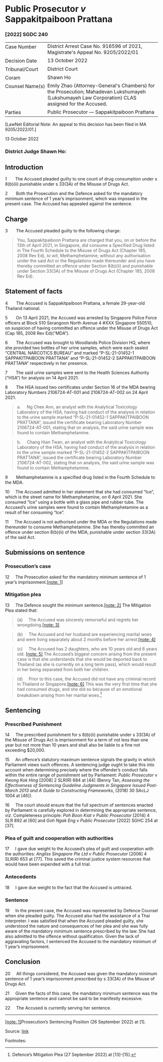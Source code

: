 <style>.footnotes::before { content: "Footnotes:"; }</style>
# Public Prosecutor _v_ Sappakitpaiboon Prattana  

### \[2022\] SGDC 240

<table id="info-table"><tbody><tr class="info-row"><td class="txt-label" style="padding: 4px 0px; white-space: nowrap" valign="top">Case Number</td><td class="txt-body">District Arrest Case No. 916596 of 2021, Magistrate's Appeal No. 9205/2022/01</td></tr><tr class="info-row"><td class="txt-label" style="padding: 4px 0px; white-space: nowrap" valign="top">Decision Date</td><td class="txt-body">13 October 2022</td></tr><tr class="info-row"><td class="txt-label" style="padding: 4px 0px; white-space: nowrap" valign="top">Tribunal/Court</td><td class="txt-body">District Court</td></tr><tr class="info-row"><td class="txt-label" style="padding: 4px 0px; white-space: nowrap" valign="top">Coram</td><td class="txt-body">Shawn Ho</td></tr><tr class="info-row"><td class="txt-label" style="padding: 4px 0px; white-space: nowrap" valign="top">Counsel Name(s)</td><td class="txt-body">Emily Zhao (Attorney-General's Chambers) for the Prosecution; Mahadevan Lukshumayeh (Lukshumayeh Law Corporation) CLAS assigned for the Accused.</td></tr><tr class="info-row"><td class="txt-label" style="padding: 4px 0px; white-space: nowrap" valign="top">Parties</td><td class="txt-body">Public Prosecutor — Sappakitpaiboon Prattana</td></tr></tbody></table>

\[LawNet Editorial Note: An appeal to this decision has been filed in MA 9205/2022/01.\]

13 October 2022

### District Judge Shawn Ho:

## Introduction

1       The Accused pleaded guilty to one count of drug consumption under s 8(b)(ii) punishable under s 33(3A) of the Misuse of Drugs Act.

2       Both the Prosecution and the Defence asked for the mandatory minimum sentence of 1 year’s imprisonment, which was imposed in the present case. The Accused has appealed against the sentence.

## Charge

3       The Accused pleaded guilty to the following charge:

> You, Sappakitpaiboon Prattana are charged that you, on or before the 13th of April 2021, in Singapore, did consume a Specified Drug listed in The Fourth Schedule to the Misuse of Drugs Act (Chapter 185, 2008 Rev Ed), _to wit_, Methamphetamine, without any authorisation under the said Act or the Regulations made thereunder and you have thereby committed an offence under Section 8(b)(ii) and punishable under Section 33(3A) of the Misuse of Drugs Act (Chapter 185, 2008 Rev Ed).

## Statement of facts

4       The Accused is Sappakitpaiboon Prattana, a female 29-year-old Thailand national.

5       On 13 April 2021, the Accused was arrested by Singapore Police Force officers at Block 510 Serangoon North Avenue 4 #XXX Singapore 550510, on suspicion of having committed an offence under the Misuse of Drugs Act (Cap 185, 2008 Rev Ed)(“MDA”).

6       The Accused was brought to Woodlands Police Division HQ, where she provided two bottles of her urine samples, which were each sealed “CENTRAL NARCOTICS BUREAU” and marked “P-SL-21-01452-1 SAPPAKITPAIBOON PRATTANA” and “P-SL-21-01452-2 SAPPAKITPAIBOON PRATTANA” respectively in her presence.

7       The said urine samples were sent to the Health Sciences Authority (“HSA”) for analysis on 14 April 2021.

8       The HSA issued two certificates under Section 16 of the MDA bearing Laboratory Numbers 2106724-AT-001 and 2106724-AT-002 on 24 April 2021.

> a.     Ng Chee Ann, an analyst with the Analytical Toxicology Laboratory of the HSA, having had conduct of the analysis in relation to the urine sample marked “P-SL-21-01452-1 SAPPAKITPAIBOON PRATTANA”, issued the certificate bearing Laboratory Number 2106724-AT-001, stating that on analysis, the said urine sample was found to contain Methamphetamine.

> b.     Chang Hian Twan, an analyst with the Analytical Toxicology Laboratory of the HSA, having had conduct of the analysis in relation to the urine sample marked “P-SL-21-01452-2 SAPPAKITPAIBOON PRATTANA”, issued the certificate bearing Laboratory Number 2106724-AT-002, stating that on analysis, the said urine sample was found to contain Methamphetamine.

9       Methamphetamine is a specified drug listed in the Fourth Schedule to the MDA.

10     The Accused admitted in her statement that she had consumed “Ice”, which is the street name for Methamphetamine, on 6 April 2021. She consumed “Ice” using a bottle with a glass pipe and rubber tube. The Accused’s urine samples were found to contain Methamphetamine as a result of her consuming “Ice”.

11     The Accused is not authorised under the MDA or the Regulations made thereunder to consume Methamphetamine. She has thereby committed an offence under section 8(b)(ii) of the MDA, punishable under section 33(3A) of the said Act.

## Submissions on sentence

### Prosecution’s case

12     The Prosecution asked for the mandatory minimum sentence of 1 year’s imprisonment.[\[note: 1\]](#Ftn_1)

### Mitigation plea

13     The Defence sought the minimum sentence.[\[note: 2\]](#Ftn_2) The Mitigation Plea stated that:

> (a)     The Accused was sincerely remorseful and regrets her wrongdoing.[\[note: 3\]](#Ftn_3)

> (b)     The Accused and her husband are experiencing marital woes and were living separately about 2 months before her arrest.[\[note: 4\]](#Ftn_4)

> (c)     The Accused has 2 daughters, who are 10 years old and 6 years old. [\[note: 5\]](#Ftn_5) The Accused’s biggest concern arising from the present case is that she understands that she would be deported back to Thailand (as she is currently on a long term pass), which would result in her being separated from both her children.

> (d)     Prior to this case, the Accused did not have any criminal record in Thailand or Singapore.[\[note: 6\]](#Ftn_6) This was the very first time that she had consumed drugs, and she did so because of an emotional breakdown arising from her marital woes.[^7]

## Sentencing

### Prescribed Punishment

14     The prescribed punishment for s 8(b)(ii) punishable under s 33(3A) of the Misuse of Drugs Act is imprisonment for a term of not less than one year but not more than 10 years and shall also be liable to a fine not exceeding $20,000.

15     An offence’s statutory maximum sentence signals the gravity in which Parliament views such offences. A sentencing judge ought to take this into account when determining precisely where the offender’s conduct falls within the entire range of punishment set by Parliament: _Public Prosecutor v Kwong Kok Hing_ <span class="citation">\[2008\] 2 SLR(R) 684</span> at \[44\] (Benny Tan, _Assessing the Effectiveness of Sentencing Guideline Judgments in Singapore Issued Post-March 2013 and A Guide to Constructing Frameworks_, <span class="citation">(2018) 30 SAcLJ 1004</span> at \[46\]).

16     The court should ensure that the full spectrum of sentences enacted by Parliament is carefully explored in determining the appropriate sentence, _viz._ Completeness principle: _Poh Boon Kiat v Public Prosecutor_ <span class="citation">\[2014\] 4 SLR 892</span> at \[60\] and _Goh Ngak Eng v Public Prosecutor_ <span class="citation">\[2022\] SGHC 254</span> at \[37\].

### Plea of guilt and cooperation with authorities

17     I gave due weight to the Accused’s plea of guilt and cooperation with the authorities: _Angliss Singapore Pte Ltd v Public Prosecutor_ <span class="citation">\[2006\] 4 SLR(R) 653</span> at \[77\]. This saved the criminal justice system resources that would have been expended with a full trial.

### Antecedents

18     I gave due weight to the fact that the Accused is untraced.

### Sentence

19     In the present case, the Accused was represented by Defence Counsel when she pleaded guilty. The Accused also had the assistance of a Thai interpreter. I was satisfied that when the Accused pleaded guilty, she understood the nature and consequences of her plea and she was fully aware of the mandatory minimum sentence prescribed by the law. She had also admitted to the offence without qualification. Given the lack of aggravating factors, I sentenced the Accused to the mandatory minimum of 1 year’s imprisonment.

## Conclusion

20     All things considered, the Accused was given the mandatory minimum sentence of 1 year’s imprisonment prescribed by s 33(3A) of the Misuse of Drugs Act.

21     Given the facts of this case, the mandatory minimum sentence was the appropriate sentence and cannot be said to be manifestly excessive.

22     The Accused is currently serving her sentence.

* * *

[\[note: 1\]](#Ftn_1_1)Prosecution’s Sentencing Position (26 September 2022) at \[1\].

[^2]: Defence’s Mitigation Plea (27 September 2022) at \[16\].

[^3]: Defence’s Mitigation Plea (27 September 2022) at \[15\].

[^4]: Defence’s Mitigation Plea (27 September 2022) at \[8\].

[^5]: Defence’s Mitigation Plea (27 September 2022) at \[6\].

[^6]: Defence’s Mitigation Plea (27 September 2022) at \[7\].

[^7]: Defence’s Mitigation Plea (27 September 2022) at \[13\]-\[15\].


Source: [link](https://www.lawnet.sg:443/lawnet/web/lawnet/free-resources?p_p_id=freeresources_WAR_lawnet3baseportlet&p_p_lifecycle=1&p_p_state=normal&p_p_mode=view&_freeresources_WAR_lawnet3baseportlet_action=openContentPage&_freeresources_WAR_lawnet3baseportlet_docId=%2FJudgment%2F28878-SSP.xml)